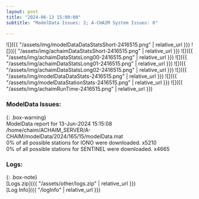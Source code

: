 ```yaml
---
layout: post
title: "2024-06-13 15:00:00"
subtitle: "ModelData Issues: 2; A-CHAIM System Issues: 0"

---
```


![]({{ "/assets/img/modelDataDataStatsShort-2416515.png" | relative_url }})
![]({{ "/assets/img/achaimDataStatsShort-2416515.png" | relative_url }})
![]({{ "/assets/img/achaimDataStatsLong00-2416515.png" | relative_url }})
![]({{ "/assets/img/achaimDataStatsLong01-2416515.png" | relative_url }})
![]({{ "/assets/img/achaimDataStatsLong02-2416515.png" | relative_url }})
![]({{ "/assets/img/modelDataDataStats-2416515.png" | relative_url }})
![]({{ "/assets/img/modelDataStationStats-2416515.png" | relative_url }})
![]({{ "/assets/img/achaimRunTime-2416515.png" | relative_url }})


### ModelData Issues:  
  
{: .box-warning}  
 ModelData report for 13-Jun-2024 15:15:08   
 /home/chaim/ACHAIM_SERVER/A-CHAIM/modelData/2024/165/15/modelData.mat   
 0% of all possible stations for IONO were downloaded. x5210   
 0% of all possible stations for SENTINEL were downloaded. x4665   
  


### Logs:  
  
{: .box-note}  
[Logs.zip]({{ "/assets/other/logs.zip" | relative_url }})  
[Log Info]({{ "/logInfo" | relative_url }})  
